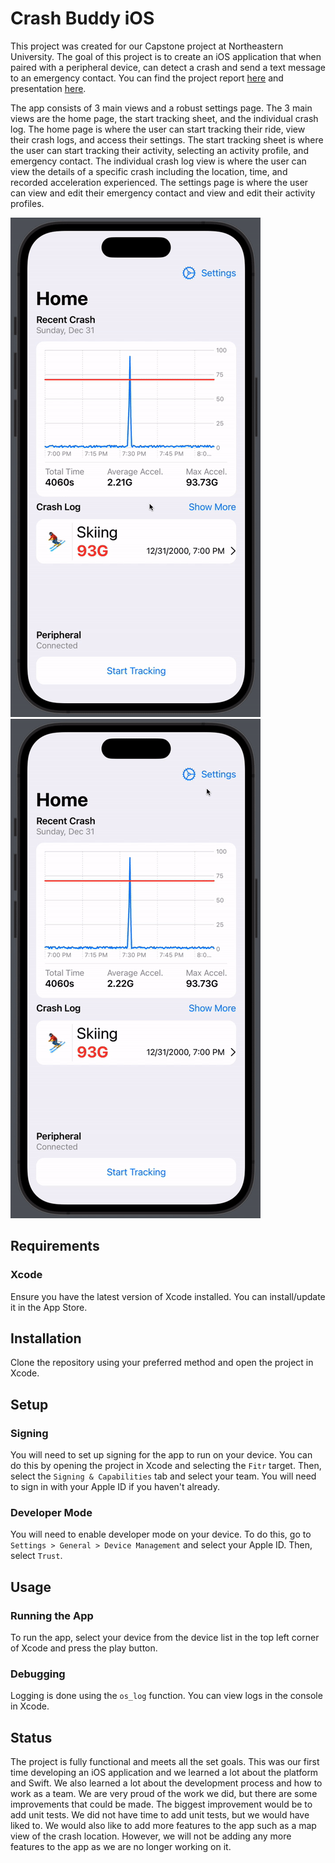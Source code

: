 # Crash Buddy iOS

This project was created for our Capstone project at Northeastern University. The goal of this project is to create an iOS application that when paired with a peripheral device, can detect a crash and send a text message to an emergency contact. You can find the project report [here](https://github.com/bradleybares/crash-buddy-ios/blob/main/final_report.pdf) and presentation [here](https://github.com/bradleybares/crash-buddy-ios/blob/main/final_presentation.pdf).

The app consists of 3 main views and a robust settings page. The 3 main views are the home page, the start tracking sheet, and the individual crash log. The home page is where the user can start tracking their ride, view their crash logs, and access their settings. The start tracking sheet is where the user can start tracking their activity, selecting an activity profile, and emergency contact. The individual crash log view is where the user can view the details of a specific crash including the location, time, and recorded acceleration experienced. The settings page is where the user can view and edit their emergency contact and view and edit their activity profiles.

![Homepage](./homepage.gif) ![Settings](./settings.gif)

## Requirements

### Xcode

Ensure you have the latest version of Xcode installed. You can install/update it in the App Store.

## Installation

Clone the repository using your preferred method and open the project in Xcode.

## Setup

### Signing

You will need to set up signing for the app to run on your device. You can do this by opening the project in Xcode and selecting the `Fitr` target. Then, select the `Signing & Capabilities` tab and select your team. You will need to sign in with your Apple ID if you haven't already.

### Developer Mode

You will need to enable developer mode on your device. To do this, go to `Settings > General > Device Management` and select your Apple ID. Then, select `Trust`.

## Usage

### Running the App

To run the app, select your device from the device list in the top left corner of Xcode and press the play button.

### Debugging

Logging is done using the `os_log` function. You can view logs in the console in Xcode.

## Status

The project is fully functional and meets all the set goals. This was our first time developing an iOS application and we learned a lot about the platform and Swift. We also learned a lot about the development process and how to work as a team. We are very proud of the work we did, but there are some improvements that could be made. The biggest improvement would be to add unit tests. We did not have time to add unit tests, but we would have liked to. We would also like to add more features to the app such as a map view of the crash location. However, we will not be adding any more features to the app as we are no longer working on it.